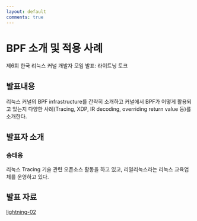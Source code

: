 ```yaml
---
layout: default
comments: true
---
```


# BPF 소개 및 적용 사례
제6회 한국 리눅스 커널 개발자 모임 발표: 라이트닝 토크

## 발표내용
리눅스 커널의 BPF infrastructure를 간략히 소개하고 커널에서 BPF가 어떻게 활용되고 있는지 다양한 사례(Tracing, XDP, IR decoding, overriding return value 등)를 소개한다.

## 발표자 소개

### 송태웅
리눅스 Tracing 기술 관련 오픈소스 활동을 하고 있고, 리얼리눅스라는 
리눅스 교육업체를 운영하고 있다.

## 발표 자료
[lightning-02](https://github.com/kernel-dev-ko/kernel-dev-ko.github.io/raw/master/6th/lightning-02/lightning-02.pdf)
